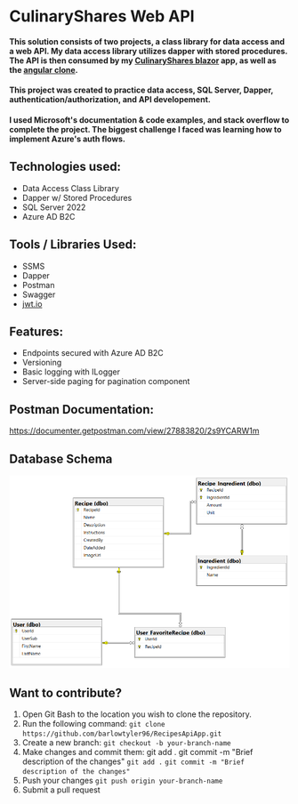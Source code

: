 # CulinaryShares Web API

#### This solution consists of two projects, a class library for data access and a web API. My data access library utilizes dapper with stored procedures. The API is then consumed by my [CulinaryShares blazor](https://github.com/barlowtyler96/RecipesB2CBlazor) app, as well as the [angular clone](https://github.com/barlowtyler96/AngularRecipesB2C).

#### This project was created to practice data access, SQL Server, Dapper, authentication/authorization, and API developement.

#### I used Microsoft's documentation & code examples, and stack overflow to complete the project. The biggest challenge I faced was learning how to implement Azure's auth flows.

## Technologies used: 
* Data Access Class Library
* Dapper w/ Stored Procedures
* SQL Server 2022
* Azure AD B2C

## Tools / Libraries Used:
* SSMS
* Dapper
* Postman
* Swagger
* [jwt.io ](https://jwt.io/)

## Features: 
* Endpoints secured with Azure AD B2C
* Versioning
* Basic logging with ILogger
* Server-side paging for pagination component
## Postman Documentation: 
https://documenter.getpostman.com/view/27883820/2s9YCARW1m
  
## Database Schema
![](ReadMeImages/culinaryshares-entity-relationship.PNG)

## Want to contribute?
1. Open Git Bash to the location you wish to clone the repository.
2. Run the following command:
   ```git clone https://github.com/barlowtyler96/RecipesApiApp.git```
4. Create a new branch:
   ```git checkout -b your-branch-name```
6. Make changes and commit them: git add . git commit -m "Brief description of the changes"
   ```git add .```
   ```git commit -m "Brief description of the changes"```
7. Push your changes
   ```git push origin your-branch-name```
8. Submit a pull request


